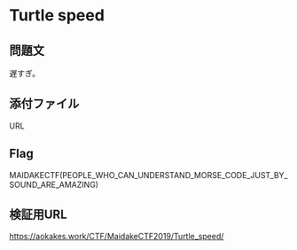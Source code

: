 # Turtle speed

## 問題文
遅すぎ。

## 添付ファイル
URL

## Flag
MAIDAKECTF(PEOPLE_WHO_CAN_UNDERSTAND_MORSE_CODE_JUST_BY_SOUND_ARE_AMAZING)

## 検証用URL
https://aokakes.work/CTF/MaidakeCTF2019/Turtle_speed/